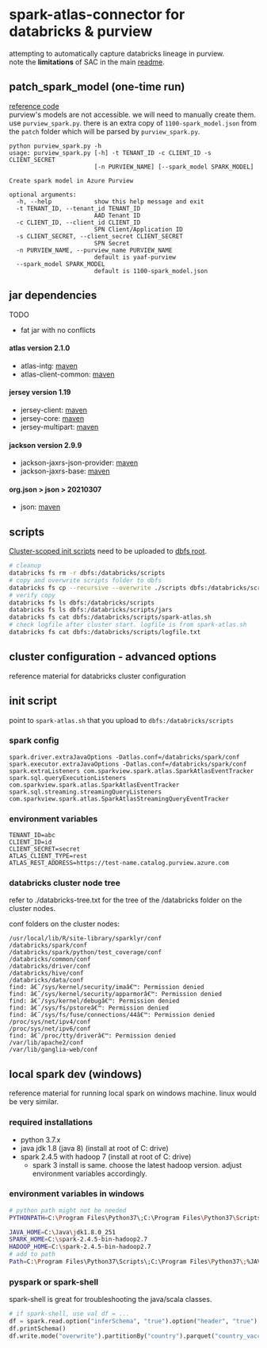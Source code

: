 # spark-atlas-connector for databricks & purview
attempting to automatically capture databricks lineage in purview.  
note the __limitations__ of SAC in the main [readme](../readme.md).

## patch_spark_model (one-time run)
[reference code](https://github.com/wjohnson/pyapacheatlas/blob/master/samples/new_lineage_processes_typedefs.py)  
purview's models are not accessible. we will need to manually create them.  
use `purview_spark.py`. there is an extra copy of `1100-spark_model.json` from the `patch` folder which will be parsed by `purview_spark.py`.
```
python purview_spark.py -h      
usage: purview_spark.py [-h] -t TENANT_ID -c CLIENT_ID -s CLIENT_SECRET
                        [-n PURVIEW_NAME] [--spark_model SPARK_MODEL]

Create spark model in Azure Purview

optional arguments:
  -h, --help            show this help message and exit
  -t TENANT_ID, --tenant_id TENANT_ID
                        AAD Tenant ID
  -c CLIENT_ID, --client_id CLIENT_ID
                        SPN Client/Application ID
  -s CLIENT_SECRET, --client_secret CLIENT_SECRET
                        SPN Secret
  -n PURVIEW_NAME, --purview_name PURVIEW_NAME
                        default is yaaf-purview
  --spark_model SPARK_MODEL
                        default is 1100-spark_model.json
```

## jar dependencies
TODO
- fat jar with no conflicts
#### atlas version 2.1.0
- atlas-intg: [maven](https://mvnrepository.com/artifact/org.apache.atlas/atlas-intg/2.1.0)
- atlas-client-common: [maven](https://mvnrepository.com/artifact/org.apache.atlas/atlas-client-common/2.1.0)
#### jersey version 1.19
- jersey-client: [maven](https://mvnrepository.com/artifact/com.sun.jersey/jersey-client/1.19)
- jersey-core: [maven](https://mvnrepository.com/artifact/com.sun.jersey/jersey-core/1.19)
- jersey-multipart: [maven](https://mvnrepository.com/artifact/com.sun.jersey.contribs/jersey-multipart/1.19)
#### jackson version 2.9.9
- jackson-jaxrs-json-provider: [maven](https://mvnrepository.com/artifact/com.fasterxml.jackson.jaxrs/jackson-jaxrs-json-provider/2.9.9)
- jackson-jaxrs-base: [maven](https://mvnrepository.com/artifact/com.fasterxml.jackson.jaxrs/jackson-jaxrs-base/2.9.9)
#### org.json > json > 20210307
- json: [maven](https://mvnrepository.com/artifact/org.json/json/20210307)

## scripts
[Cluster-scoped init scripts](https://docs.databricks.com/clusters/init-scripts.html#cluster-scoped-init-script-locations) need to be uploaded to [dbfs root](https://docs.databricks.com/data/databricks-file-system.html#dbfs-root).
```bash
# cleanup
databricks fs rm -r dbfs:/databricks/scripts
# copy and overwrite scripts folder to dbfs
databricks fs cp --recursive --overwrite ./scripts dbfs:/databricks/scripts
# verify copy
databricks fs ls dbfs:/databricks/scripts
databricks fs ls dbfs:/databricks/scripts/jars
databricks fs cat dbfs:/databricks/scripts/spark-atlas.sh
# check logfile after cluster start. logfile is from spark-atlas.sh
databricks fs cat dbfs:/databricks/scripts/logfile.txt
```

## cluster configuration - advanced options
reference material for databricks cluster configuration
## init script
point to `spark-atlas.sh` that you upload to `dbfs:/databricks/scripts`
### spark config
```
spark.driver.extraJavaOptions -Datlas.conf=/databricks/spark/conf
spark.executor.extraJavaOptions -Datlas.conf=/databricks/spark/conf
spark.extraListeners com.sparkview.spark.atlas.SparkAtlasEventTracker
spark.sql.queryExecutionListeners com.sparkview.spark.atlas.SparkAtlasEventTracker
spark.sql.streaming.streamingQueryListeners com.sparkview.spark.atlas.SparkAtlasStreamingQueryEventTracker
```
### environment variables
```
TENANT_ID=abc
CLIENT_ID=id
CLIENT_SECRET=secret
ATLAS_CLIENT_TYPE=rest
ATLAS_REST_ADDRESS=https://test-name.catalog.purview.azure.com
```
### databricks cluster node tree
refer to ./databricks-tree.txt for the tree of the /databricks folder on the cluster nodes.

conf folders on the cluster nodes:
```
/usr/local/lib/R/site-library/sparklyr/conf
/databricks/spark/conf
/databricks/spark/python/test_coverage/conf
/databricks/common/conf
/databricks/driver/conf
/databricks/hive/conf
/databricks/data/conf
find: â€˜/sys/kernel/security/imaâ€™: Permission denied
find: â€˜/sys/kernel/security/apparmorâ€™: Permission denied
find: â€˜/sys/kernel/debugâ€™: Permission denied
find: â€˜/sys/fs/pstoreâ€™: Permission denied
find: â€˜/sys/fs/fuse/connections/44â€™: Permission denied
/proc/sys/net/ipv4/conf
/proc/sys/net/ipv6/conf
find: â€˜/proc/tty/driverâ€™: Permission denied
/var/lib/apache2/conf
/var/lib/ganglia-web/conf
```

## local spark dev (windows)
reference material for running local spark on windows machine. linux would be very similar.
### required installations
- python 3.7.x
- java jdk 1.8 (java 8) (install at root of C: drive)
- spark 2.4.5 with hadoop 7 (install at root of C: drive)
  - spark 3 install is same. choose the latest hadoop version. adjust environment variables accordingly.
### environment variables in windows
```bash
# python path might not be needed
PYTHONPATH=C:\Program Files\Python37\;C:\Program Files\Python37\Scripts\;%SPARK_HOME%\python\lib\py4j-0.10.7-src.zip

JAVA_HOME=C:\Java\jdk1.8.0_251
SPARK_HOME=C:\spark-2.4.5-bin-hadoop2.7
HADOOP_HOME=C:\spark-2.4.5-bin-hadoop2.7
# add to path
Path=C:\Program Files\Python37\Scripts\;C:\Program Files\Python37\;%JAVA_HOME%\bin;%SPARK_HOME%\bin
```
### pyspark or spark-shell
spark-shell is great for troubleshooting the java/scala classes.
```python
# if spark-shell, use val df = ...
df = spark.read.option("inferSchema", "true").option("header", "true").csv("country_vaccinations.csv")
df.printSchema()
df.write.mode("overwrite").partitionBy("country").parquet("country_vaccinations_output")
```
